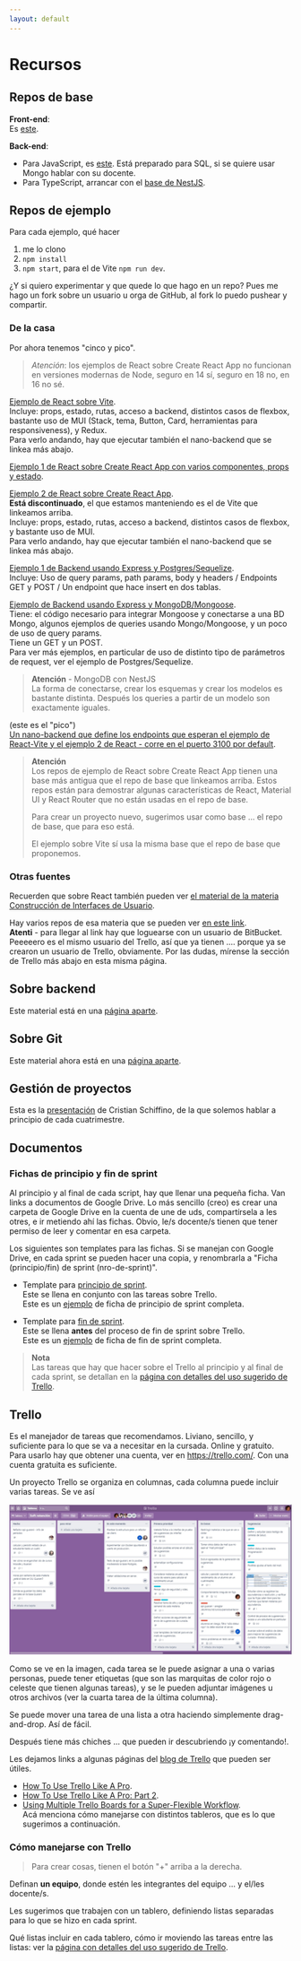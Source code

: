 ```yaml
---
layout: default
---
```


# Recursos

## Repos de base

**Front-end**:  
Es [este](https://github.com/unahur-desapp/react-seed-2024).

**Back-end**:  
- Para JavaScript, es [este](https://github.com/unahur-desapp/nodejs-api-seed). Está preparado para SQL, si se quiere usar Mongo hablar con su docente.
- Para TypeScript, arrancar con el [base de NestJS](https://docs.nestjs.com/first-steps).


## Repos de ejemplo

Para cada ejemplo, qué hacer
1. me lo clono
1. `npm install`
1. `npm start`, para el de Vite `npm run dev`.

¿Y si quiero experimentar y que quede lo que hago en un repo? Pues me hago un fork sobre un usuario u orga de GitHub, al fork lo puedo pushear y compartir.

### De la casa
Por ahora tenemos "cinco y pico".
> _Atención_: los ejemplos de React sobre Create React App no funcionan en versiones modernas de Node, seguro en 14 sí, seguro en 18 no, en 16 no sé.

[Ejemplo de React sobre Vite](https://github.com/unahur-desapp/react-example-vite).  
Incluye: props, estado, rutas, acceso a backend, distintos casos de flexbox, bastante uso de MUI (Stack, tema, Button, Card, herramientas para responsiveness), y Redux.  
Para verlo andando, hay que ejecutar también el nano-backend que se linkea más abajo.

[Ejemplo 1 de React sobre Create React App con varios componentes, props y estado](https://github.com/unahur-desapp/react-ejemplo-1).

[Ejemplo 2 de React sobre Create React App](https://github.com/unahur-desapp/react-ejemplo-2).  
**Está discontinuado**, el que estamos manteniendo es el de Vite que linkeamos arriba.  
Incluye: props, estado, rutas, acceso a backend, distintos casos de flexbox, y bastante uso de MUI.  
Para verlo andando, hay que ejecutar también el nano-backend que se linkea más abajo.

[Ejemplo 1 de Backend usando Express y Postgres/Sequelize](https://github.com/unahur-desapp/backend-ejemplo-1).  
Incluye:
Uso de query params, path params, body y headers / 
Endpoints GET y POST / 
Un endpoint que hace insert en dos tablas.

[Ejemplo de Backend usando Express y MongoDB/Mongoose](https://github.com/unahur-desapp/backend-ejemplo-mongo).  
Tiene: el código necesario para integrar Mongoose y conectarse a una BD Mongo,  algunos ejemplos de queries usando Mongo/Mongoose, y un poco de uso de query params.  
Tiene un GET y un POST.  
Para ver más ejemplos, en particular de uso de distinto tipo de parámetros de request, ver el ejemplo de Postgres/Sequelize.  

> **Atención** - MongoDB con NestJS  
> La forma de conectarse, crear los esquemas y crear los modelos es bastante distinta. Después los queries a partir de un modelo son exactamente iguales.


(este es el "pico")  
[Un nano-backend que define los endpoints que esperan el ejemplo de React-Vite y el ejemplo 2 de React - corre en el puerto 3100 por default](https://github.com/unahur-desapp/react-ejemplo-2-companion-be).

> **Atención**  
> Los repos de ejemplo de React sobre Create React App tienen una base más antigua que el repo de base que linkeamos arriba. Estos repos están para demostrar algunas características de React, Material UI y React Router que no están usadas en el repo de base.  
> 
> Para crear un proyecto nuevo, sugerimos usar como base ... el repo de base, que para eso está.  
> 
> El ejemplo sobre Vite sí usa la misma base que el repo de base que proponemos.


### Otras fuentes
Recuerden que sobre React también pueden ver [el material de la materia Construcción de Interfaces de Usuario](https://unahur.github.io/ciu/#/18-react/1.1-principios).  

Hay varios repos de esa materia que se pueden ver [en este link](https://bitbucket.org/evitalinuxera/workspace/projects/UC).  
**Atenti** - para llegar al link hay que loguearse con un usuario de BitBucket.  
Peeeeero es el mismo usuario del Trello, así que ya tienen .... porque ya se crearon un usuario de Trello, obviamente. Por las dudas, mírense la sección de Trello más abajo en esta misma página.


## Sobre backend
Este material está en una [página aparte](./backend-notas.md).


## Sobre Git
Este material ahora está en una [página aparte](../git/git-index).


## Gestión de proyectos
Esta es la [presentación](../adjuntos/unahur-2022-CS_FINAL.pptx) de Cristian Schiffino, de la que solemos hablar a principio de cada cuatrimestre.


## Documentos

### Fichas de principio y fin de sprint
Al principio y al final de cada script, hay que llenar una pequeña ficha. Van links a documentos de Google Drive. 
Lo más sencillo (creo) es crear una carpeta de Google Drive en la cuenta de une de uds, compartírsela a les otres, e ir metiendo ahí las fichas. Obvio, le/s docente/s tienen que tener permiso de leer y comentar en esa carpeta.

Los siguientes son templates para las fichas. Si se manejan con Google Drive, en cada sprint se pueden hacer una copia, y renombrarla a "Ficha (principio/fin) de sprint (nro-de-sprint)".
-  Template para [principio de sprint](https://docs.google.com/document/d/19Ghm0d92Ur7GU5TC7PJJTEzz6suKjtMgPQkwh62Deg0).  
Este se llena en conjunto con las tareas sobre Trello.  
Este es un [ejemplo](https://docs.google.com/document/d/1fJz5hZ2XOA3LlRKvQTNQqhPwnOXCzLNhA9Z2Qt9QlUU) de ficha de principio de sprint completa.

-  Template para [fin de sprint](https://docs.google.com/document/d/1NAKfgXVUJa0fN4u3FcdQ4xhzzqh4h4ySt8RWc1XBslg).  
Este se llena **antes** del proceso de fin de sprint sobre Trello.  
Este es un [ejemplo](https://docs.google.com/document/d/15Arb3osd64DrW53Whpd3AUPaH4rD7T87se_1IDo95hM/edit?usp=sharing) de ficha de fin de sprint completa.

> **Nota**  
Las tareas que hay que hacer sobre el Trello al principio y al final de cada sprint, se detallan en la [página con detalles del uso sugerido de Trello](./trello).


## Trello
Es el manejador de tareas que recomendamos. Liviano, sencillo, y suficiente para lo que se va a necesitar en la cursada. Online y gratuito.  
Para usarlo hay que obtener una cuenta, ver en https://trello.com/. Con una cuenta gratuita es suficiente.


Un proyecto Trello se organiza en columnas, cada columna puede incluir varias tareas. 
Se ve así

![proyecto Trello](../images/example-trello-board.jpg)

Como se ve en la imagen, cada tarea se le puede asignar a una o varias personas, puede tener etiquetas (que son las marquitas de color rojo o celeste que tienen algunas tareas), y se le pueden adjuntar imágenes u otros archivos (ver la cuarta tarea de la última columna).

Se puede mover una tarea de una lista a otra haciendo simplemente drag-and-drop. Así de fácil.

Después tiene más chiches ... que pueden ir descubriendo ¡y comentando!.

Les dejamos links a algunas páginas del [blog de Trello](https://blog.trello.com/) que pueden ser útiles.
- [How To Use Trello Like A Pro](https://blog.trello.com/how-to-use-trello-like-a-pro).
- [How To Use Trello Like A Pro: Part 2](https://blog.trello.com/using-trello-like-a-pro-part-2).
- [Using Multiple Trello Boards for a Super-Flexible Workflow](https://blog.trello.com/using-multiple-boards-for-a-super-flexible-workflow).  
Acá menciona cómo manejarse con distintos tableros, que es lo que sugerimos a continuación.


### Cómo manejarse con Trello

> Para crear cosas, tienen el botón "+" arriba a la derecha.

Definan **un equipo**, donde estén les integrantes del equipo ... y el/les docente/s. 

Les sugerimos que trabajen con un tablero, definiendo listas separadas para lo que se hizo en cada sprint.

Qué listas incluir en cada tablero, cómo ir moviendo las tareas entre las listas: ver la [página con detalles del uso sugerido de Trello](./trello).




